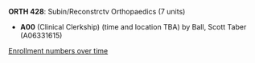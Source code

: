 **ORTH 428**: Subin/Reconstrctv Orthopaedics (7 units)

- **A00** (Clinical Clerkship) (time and location TBA) by Ball, Scott Taber (A06331615)

[Enrollment numbers over time](./ORTH428.tsv)
